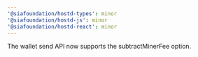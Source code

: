 ```yaml
---
'@siafoundation/hostd-types': minor
'@siafoundation/hostd-js': minor
'@siafoundation/hostd-react': minor
---
```


The wallet send API now supports the subtractMinerFee option.
